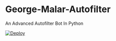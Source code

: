 # George-Malar-Autofilter
An Advanced Autofilter Bot In Python

[![Deploy](https://www.herokucdn.com/deploy/button.svg)](https://heroku.com/deploy?template=https://github.com/luna0497h/George-MalarAutofilter)

